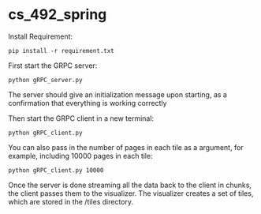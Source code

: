# cs_492_spring
Install Requirement: 
```
pip install -r requirement.txt
```
First start the GRPC server:
```
python gRPC_server.py
```
The server should give an initialization message upon starting, as a confirmation that everything is working correctly

Then start the GRPC client in a new terminal: 
```
python gRPC_client.py
```
You can also pass in the number of pages in each tile as a argument, for example, including 10000 pages in each tile:
```
python gRPC_client.py 10000
```
Once the server is done streaming all the data back to the client in chunks, the client passes them to the visualizer. The visualizer creates a set of tiles, which are stored in the /tiles directory.
